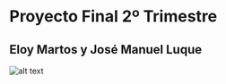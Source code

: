 # Proyecto Final 2º Trimestre
## Eloy Martos y José Manuel Luque
![alt text](https://encrypted-tbn0.gstatic.com/images?q=tbn:ANd9GcQASKJ1EHqumPrmZxBRglpeSvpWzLEyCMZ5vA&usqp=CAU)
